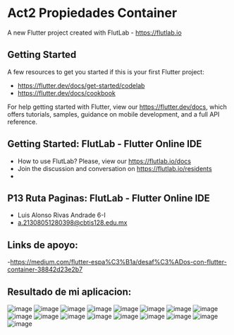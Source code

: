 # Act2 Propiedades Container

A new Flutter project created with FlutLab - https://flutlab.io

## Getting Started

A few resources to get you started if this is your first Flutter project:

- https://flutter.dev/docs/get-started/codelab
- https://flutter.dev/docs/cookbook

For help getting started with Flutter, view our
https://flutter.dev/docs, which offers tutorials,
samples, guidance on mobile development, and a full API reference.

## Getting Started: FlutLab - Flutter Online IDE

- How to use FlutLab? Please, view our https://flutlab.io/docs
- Join the discussion and conversation on https://flutlab.io/residents
- 
## P13 Ruta Paginas: FlutLab - Flutter Online IDE

- Luis Alonso Rivas Andrade 6-I
- a.21308051280398@cbtis128.edu.mx

## Links de apoyo:
-https://medium.com/flutter-espa%C3%B1a/desaf%C3%ADos-con-flutter-container-38842d23e2b7

## Resultado de mi aplicacion:
![image](https://github.com/AlonsoRivasA/U2_A2_0398/assets/143743275/a73faeda-1708-4b7b-8125-abb47235350e)
![image](https://github.com/AlonsoRivasA/U2_A2_0398/assets/143743275/0d69ade4-5786-4633-ad9c-c6d2d6de1ade)
![image](https://github.com/AlonsoRivasA/U2_A2_0398/assets/143743275/076bccb3-58cb-44a1-aa72-e74373ebe6b8)
![image](https://github.com/AlonsoRivasA/U2_A2_0398/assets/143743275/628507b5-3ad9-438b-9d53-7b4d3d882b7f)
![image](https://github.com/AlonsoRivasA/U2_A2_0398/assets/143743275/d230aa5f-6803-40e5-a213-14d40fc0b6a2)
![image](https://github.com/AlonsoRivasA/U2_A2_0398/assets/143743275/d5ac5181-800b-4491-b758-3e9a6bcd2cc8)
![image](https://github.com/AlonsoRivasA/U2_A2_0398/assets/143743275/76e40945-b4d7-4f22-bd30-6cb3275dd9d9)
![image](https://github.com/AlonsoRivasA/U2_A2_0398/assets/143743275/0fc9fcdb-7b05-4355-b192-fe4b974c74cc)
![image](https://github.com/AlonsoRivasA/U2_A2_0398/assets/143743275/91718788-2aa5-4ad8-aa70-0573db8dd5c4)
![image](https://github.com/AlonsoRivasA/U2_A2_0398/assets/143743275/1181e8ca-58a0-442a-a221-ce09533b92c2)
![image](https://github.com/AlonsoRivasA/U2_A2_0398/assets/143743275/0f19351c-129d-4486-8b55-573e07b49fd7)
![image](https://github.com/AlonsoRivasA/U2_A2_0398/assets/143743275/7ccd3caf-425f-4eb6-a631-c68c32bccc4d)
![image](https://github.com/AlonsoRivasA/U2_A2_0398/assets/143743275/89a2dfb5-71df-4e0c-a67e-209cccc06102)
![image](https://github.com/AlonsoRivasA/U2_A2_0398/assets/143743275/5d6f2d35-610a-4621-b5fe-f5fef3e20648)
![image](https://github.com/AlonsoRivasA/U2_A2_0398/assets/143743275/e02ac586-4bba-475a-b945-b5557686ca50)
![image](https://github.com/AlonsoRivasA/U2_A2_0398/assets/143743275/e78f32e0-4528-46e0-9da4-2922a66d5328)
![image](https://github.com/AlonsoRivasA/U2_A2_0398/assets/143743275/da035e47-5b2f-4601-b488-d701aff65bde)







